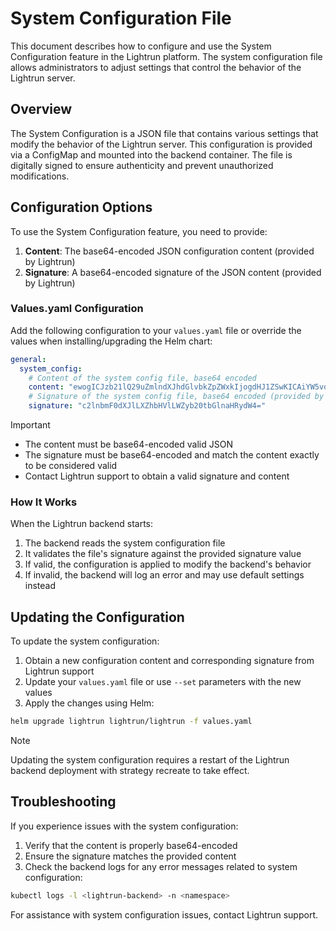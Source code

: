 # System Configuration File

This document describes how to configure and use the System Configuration feature in the Lightrun platform. The system configuration file allows administrators to adjust settings that control the behavior of the Lightrun server.

## Overview

The System Configuration is a JSON file that contains various settings that modify the behavior of the Lightrun server. This configuration is provided via a ConfigMap and mounted into the backend container. The file is digitally signed to ensure authenticity and prevent unauthorized modifications.

## Configuration Options

To use the System Configuration feature, you need to provide:

1. **Content**: The base64-encoded JSON configuration content (provided by Lightrun)
2. **Signature**: A base64-encoded signature of the JSON content (provided by Lightrun)

### Values.yaml Configuration

Add the following configuration to your `values.yaml` file or override the values when installing/upgrading the Helm chart:

```yaml
general:
  system_config:
    # Content of the system config file, base64 encoded
    content: "ewogICJzb21lQ29uZmlndXJhdGlvbkZpZWxkIjogdHJ1ZSwKICAiYW5vdGhlckNvbmZpZ3VyYXRpb25GaWVsZCI6IDEyMwp9Cg=="
    # Signature of the system config file, base64 encoded (provided by Lightrun)
    signature: "c2lnbmF0dXJlLXZhbHVlLWZyb20tbGlnaHRydW4="
```

> [!IMPORTANT]
> - The content must be base64-encoded valid JSON
> - The signature must be base64-encoded and match the content exactly to be considered valid
> - Contact Lightrun support to obtain a valid signature and content

### How It Works

When the Lightrun backend starts:

1. The backend reads the system configuration file
2. It validates the file's signature against the provided signature value
3. If valid, the configuration is applied to modify the backend's behavior
4. If invalid, the backend will log an error and may use default settings instead

## Updating the Configuration

To update the system configuration:

1. Obtain a new configuration content and corresponding signature from Lightrun support
2. Update your `values.yaml` file or use `--set` parameters with the new values
3. Apply the changes using Helm:

```bash
helm upgrade lightrun lightrun/lightrun -f values.yaml
```

> [!NOTE]
> Updating the system configuration requires a restart of the Lightrun backend deployment with strategy recreate to take effect.

## Troubleshooting

If you experience issues with the system configuration:

1. Verify that the content is properly base64-encoded
2. Ensure the signature matches the provided content
3. Check the backend logs for any error messages related to system configuration:

```bash
kubectl logs -l <lightrun-backend> -n <namespace>
```

For assistance with system configuration issues, contact Lightrun support. 